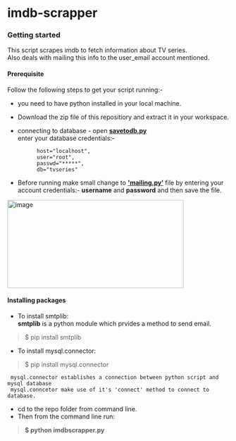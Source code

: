 # imdb-scrapper

### Getting started  

This script scrapes imdb to fetch information about TV series.  
Also deals with mailing this info to the user_email account mentioned.
  
#### Prerequisite
Follow the following steps to get your script running:-  
  * you need to have python installed in your local machine.  
  * Download the zip file of this repositiory and extract it in your workspace.  
  * connecting to database - open [**savetodb.py**](https://github.com/shubham-tin/imdb-scrapper/blob/master/savetodb.py)  
    enter your database credentials:-
    ```   
          host="localhost",  
          user="root",  
          passwd="*****",  
          db="tvseries"  
      ```        
  
  * Before running make small change to [**'mailing.py'**](https://github.com/shubham-tin/imdb-scrapper/blob/master/mailing.py) file by entering your account credentials:- **username** and **password** and then save the file.  
  
  <img src="https://github.com/shubham-tin/imdb-scrapper/blob/master/crendentials.png" alt="image" height="200px" width="400px"/>
  
  
 #### Installing packages  
 
 * To install smtplib:   
   **smtplib** is a python module which prvides a method to send email. 
 > $ pip install smtplib  

 * To install mysql.connector:  
 > $ pip install mysql.connector  
 ```
  mysql.connector establishes a connection between python script and mysql database  
  mysql.conncetor make use of it's 'connect' method to connect to database.
 ```  
 
 
  
  
  * cd to the repo folder from command line.  
  * Then from the command line  run:  
  
  
  > **$ python imdbscrapper.py**  
  
  



